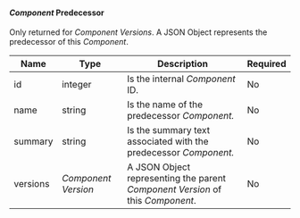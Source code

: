 <!-- markdownlint-disable MD041 -->
#### _Component_ Predecessor

Only returned for _Component Versions_. A JSON Object represents the predecessor of this _Component_.

| Name     | Type                | Description                                                                    | Required |
|----------|---------------------|--------------------------------------------------------------------------------|----------|
| id       | integer             | Is the internal _Component_ ID.                                                | No       |
| name     | string              | Is the name of the predecessor _Component._                                    | No       |
| summary  | string              | Is the summary text associated with the predecessor _Component._               | No       |
| versions | _Component Version_ | A JSON Object representing the parent _Component Version_ of this _Component_. | No       |
